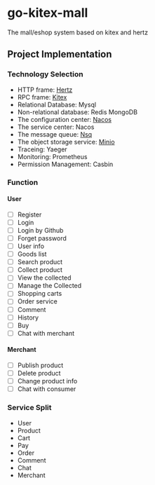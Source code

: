 # go-kitex-mall
The mall/eshop system based on kitex and hertz

## Project Implementation

### Technology Selection

- HTTP frame: [Hertz](https://www.cloudwego.io/zh/docs/hertz/)
- RPC frame: [Kitex](https://www.cloudwego.io/zh/docs/kitex/)
- Relational Database: Mysql
- Non-relational database: Redis  MongoDB
- The configuration center: [Nacos](https://nacos.io/zh-cn/docs/what-is-nacos.html)
- The service center: Nacos
- The message queue: [Nsq](https://nsq.io/)
- The object storage service: [Minio](https://min.io/)
- Traceing: Yaeger
- Monitoring: Prometheus 
- Permission Management: Casbin

### Function

#### User

- [ ] Register
- [ ] Login
- [ ] Login by Github
- [ ] Forget password
- [ ] User info
- [ ] Goods list
- [ ] Search product
- [ ] Collect product
- [ ] View the collected
- [ ] Manage the Collected
- [ ] Shopping carts
- [ ] Order service
- [ ] Comment
- [ ] History
- [ ] Buy
- [ ] Chat with merchant

#### Merchant

- [ ] Publish product
- [ ] Delete product
- [ ] Change product info
- [ ] Chat with consumer

### Service Split

- User
- Product
- Cart
- Pay
- Order
- Comment
- Chat
- Merchant

